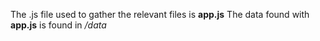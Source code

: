 The .js file used to gather the relevant files is **app.js**
The data found with **app.js** is found in */data*